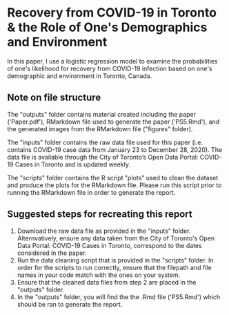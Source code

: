 # Recovery from COVID-19 in Toronto & the Role of One's Demographics and Environment
In this paper, I use a logistic regression model to examine the probabilities of one's likelihood for recovery from COVID-19 infection based on one's demographic and environment in Toronto, Canada. 

## Note on file structure
The "outputs" folder contains material created including the paper ('Paper.pdf'), RMarkdown file used to generate the paper ('PS5.Rmd'), and the generated images from the RMarkdown file ("figures" folder). 

The "inputs" folder contains the raw data file used for this paper (i.e. contains COVID-19 case data from January 23 to December 28, 2020). The data file is available through the City of Toronto’s Open Data Portal: COVID-19 Cases in Toronto and is updated weekly.

The "scripts" folder contains the R script "plots" used to clean the dataset and produce the plots for the RMarkdown file. Please run this script prior to running the RMarkdown file in order to generate the report. 

## Suggested steps for recreating this report
1. Download the raw data file as provided in the "inputs" folder. Alternvatively, ensure any data taken from the City of Toronto's Open Data Portal: COVID-19 Cases in Toronto, correspond to the dates considered in the paper. 
2. Run the data cleaning script that is provided in the "scripts" folder. In order for the scripts to run correctly, ensure that the filepath and file names in your code match with the ones on your system.
3. Ensure that the cleaned data files from step 2 are placed in the "outputs" folder.
4. In the "outputs" folder, you will find the the .Rmd file ('PS5.Rmd') which should be ran to generate the report. 
